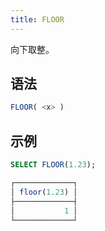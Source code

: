 ```yaml
---
title: FLOOR
---
```


向下取整。

## 语法

```sql
FLOOR( <x> )
```

## 示例

```sql
SELECT FLOOR(1.23);

┌─────────────┐
│ floor(1.23) │
├─────────────┤
│           1 │
└─────────────┘
```
